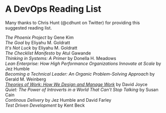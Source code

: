 # A DevOps Reading List
Many thanks to Chris Hunt (@cdhunt on Twitter) for providing this suggested reading list.

*The Phoenix Project* by Gene Kim  
*The Goal* by Eliyahu M. Goldratt  
*It's Not Luck* by Eliyahu M. Goldratt  
*The Checklist Manifesto* by Atul Gawande  
*Thinking in Systems: A Primer* by Donella H. Meadows  
*Lean Enterprise: How High Performance Organizations Innovate at Scale* by Jez Humble  
*Becoming a Technical Leader: An Organic Problem-Solving Approach* by Gerald M. Weinberg  
*[Theories of Work: How We Design and Manage Work](http://www.theoriesofwork.com/)* by David Joyce  
*Quiet: The Power of Introverts in a World That Can't Stop Talking* by Susan Cain  
*Continous Delivery* by Jez Humble and David Farley  
*Test Driven Development* by Kent Beck
  
